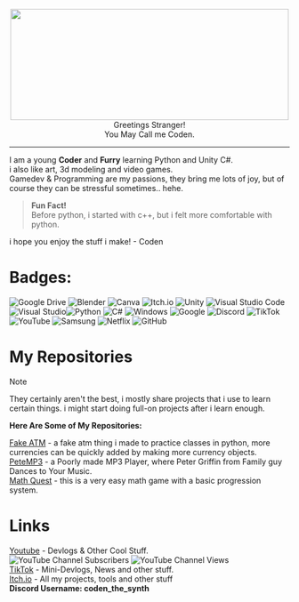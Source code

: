 <p align="center">
<img src="https://github.com/user-attachments/assets/28f70835-107c-42c4-adb6-a07d4129fe98" width="500" height="200"><br />
Greetings Stranger!<br />
You May Call me Coden.<br />
</p>

- - -
I am a young **Coder** and **Furry** learning Python and Unity C#.<br />
i also like art, 3d modeling and video games.<br />
Gamedev & Programming are my passions, they bring me lots of joy, but of course they can be stressful sometimes.. hehe.
> **Fun Fact!**<br />
> Before python, i started with c++, but i felt more comfortable with python.<br />

i hope you enjoy the stuff i make! - Coden
# Badges:
![Google Drive](https://img.shields.io/badge/Google%20Drive-4285F4?style=for-the-badge&logo=googledrive&logoColor=white)
![Blender](https://img.shields.io/badge/blender-%23F5792A.svg?style=for-the-badge&logo=blender&logoColor=white)
![Canva](https://img.shields.io/badge/Canva-%2300C4CC.svg?style=for-the-badge&logo=Canva&logoColor=white)
![Itch.io](https://img.shields.io/badge/Itch-%23FF0B34.svg?style=for-the-badge&logo=Itch.io&logoColor=white)
![Unity](https://img.shields.io/badge/unity-%23000000.svg?style=for-the-badge&logo=unity&logoColor=white)
![Visual Studio Code](https://img.shields.io/badge/Visual%20Studio%20Code-0078d7.svg?style=for-the-badge&logo=visual-studio-code&logoColor=white)
![Visual Studio](https://img.shields.io/badge/Visual%20Studio-5C2D91.svg?style=for-the-badge&logo=visual-studio&logoColor=white)![Python](https://img.shields.io/badge/python-3670A0?style=for-the-badge&logo=python&logoColor=ffdd54)
![C#](https://img.shields.io/badge/c%23-%23239120.svg?style=for-the-badge&logo=csharp&logoColor=white)
![Windows](https://img.shields.io/badge/Windows-0078D6?style=for-the-badge&logo=windows&logoColor=white)
![Google](https://img.shields.io/badge/google-4285F4?style=for-the-badge&logo=google&logoColor=white)
![Discord](https://img.shields.io/badge/Discord-%235865F2.svg?style=for-the-badge&logo=discord&logoColor=white)
![TikTok](https://img.shields.io/badge/TikTok-%23000000.svg?style=for-the-badge&logo=TikTok&logoColor=white)
![YouTube](https://img.shields.io/badge/YouTube-%23FF0000.svg?style=for-the-badge&logo=YouTube&logoColor=white)
![Samsung](https://img.shields.io/badge/Samsung-%231428A0.svg?style=for-the-badge&logo=samsung&logoColor=white)
![Netflix](https://img.shields.io/badge/Netflix-E50914?style=for-the-badge&logo=netflix&logoColor=white)
![GitHub](https://img.shields.io/badge/github-%23121011.svg?style=for-the-badge&logo=github&logoColor=white)
# My Repositories
>[!NOTE]
>They certainly aren't the best, i mostly share projects that i use to learn certain things. i might start doing full-on projects after i learn enough.

**Here Are Some of My Repositories:**

[Fake ATM](https://github.com/CodenTheSynth/Fake-ATM) - a fake atm thing i made to practice classes in python, more currencies can be quickly added by making more currency objects.<br />
[PeteMP3](https://github.com/CodenTheSynth/PeteMP3) - a Poorly made MP3 Player, where Peter Griffin from Family guy Dances to Your Music.<br />
[Math Quest](https://github.com/CodenTheSynth/MathQuest) - this is a very easy math game with a basic progression system.

# Links
[Youtube](https://www.youtube.com/@CodenTheSynth) - Devlogs & Other Cool Stuff.<br />
![YouTube Channel Subscribers](https://img.shields.io/youtube/channel/subscribers/UC44FB_DvFZSlAGl50H1OXCQ?style=plastic&logo=youtube)
![YouTube Channel Views](https://img.shields.io/youtube/channel/views/UC44FB_DvFZSlAGl50H1OXCQ?style=plastic&logo=youtube)
<br />[TikTok](https://www.tiktok.com/@codenthesynth) - Mini-Devlogs, News and other stuff.
<br />[Itch.io](https://codenthesynth.itch.io/) - All my projects, tools and other stuff
<br />**Discord Username: coden_the_synth**
